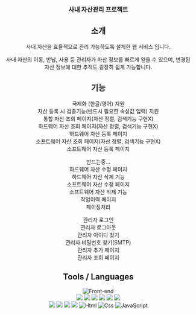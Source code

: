 <div align="center">


### 사내 자산관리 프로젝트

<h2 align="center"> 소개 </h2>
사내 자산을 효율적으로 관리 가능하도록 설계한 웹 서비스 입니다.

사내 자산의 이동, 반납, 사용 등 관리자가 자산 정보를 빠르게 얻을 수 있으며,
변경된 자산 정보에 대한 추적도 굉장히 쉽게 가능합니다.

<h2 align="center"> 기능 </h2>
국제화 (한글/영어) 지원<br>
자산 등록 시 검증기능(반드시 필요한 속성값 입력) 지원<br>
통합 자산 조회 페이지(자산 정렬, 검색기능 구현X)<br>
하드웨어 자산 조회 페이지(자산 정렬, 검색기능 구현X)<br>
하드웨어 자산 등록 페이지<br>
소프트웨어 자산 조회 페이지(자산 정렬, 검색기능 구현X)<br>
소프트웨어 자산 등록 페이지<br>

만드는중...<br>
하드웨어 자산 수정 페이지<br>
하드웨어 자산 삭제 기능<br>
소프트웨어 자산 수정 페이지<br>
소프트웨어 자산 삭제 기능<br>
작업이력 페이지<br>
페이징처리<br>

관리자 로그인<br>
관리자 로그아웃<br>
관리자 아이디 찾기<br>
관리자 비밀번호 찾기(SMTP)<br>
관리자 추가 페이지<br>
관리자 조회 페이지<br>

<h2 align="center"> Tools / Languages </h2>

![Front-end](https://skillicons.dev/icons?i=idea,spring,gradle,java,mysql,html,css,javascript)<br>
<img src="https://img.shields.io/badge/Spring Web-59666C?style=for-the-badge&logo=Spring&logoColor=white"/>
<img src="https://img.shields.io/badge/SpringBoot-59666C?style=for-the-badge&logo=SpringBoot&logoColor=white"/>
<img src="https://img.shields.io/badge/Thymeleaf-59666C?style=for-the-badge&logo=Spring&logoColor=white"/>
<img src="https://img.shields.io/badge/Mybatis-59666C?style=for-the-badge&logo=Spring&logoColor=white"/>
<img src="https://img.shields.io/badge/Validation-59666C?style=for-the-badge&logo=Spring&logoColor=white"/>
<img src="https://img.shields.io/badge/Devtools-59666C?style=for-the-badge&logo=Spring&logoColor=white"/><br>
<img src="https://img.shields.io/badge/Java-59666C?style=for-the-badge&logo=Java&logoColor=white"/>
<img src="https://img.shields.io/badge/gradle-59666C?style=for-the-badge&logo=gradle&logoColor=white"/>
<img src="https://img.shields.io/badge/Lombok-59666C?style=for-the-badge&logo=Lombok&logoColor=white"/>
<img src="https://img.shields.io/badge/Mysql-59666C?style=for-the-badge&logo=MySql&logoColor=white"/>
<img alt="Html" src ="https://img.shields.io/badge/HTML5-59666C.svg?&style=for-the-badge&logo=HTML5&logoColor=white"/>
<img alt="Css" src ="https://img.shields.io/badge/CSS3-59666C.svg?&style=for-the-badge&logo=CSS3&logoColor=white"/> 
<img alt="JavaScript" src ="https://img.shields.io/badge/JavaScript-59666C.svg?&style=for-the-badge&logo=JavaScript&logoColor=white"/>
 
</div>
